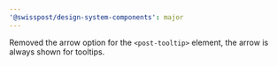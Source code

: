 ```yaml
---
'@swisspost/design-system-components': major
---
```


Removed the arrow option for the `<post-tooltip>` element, the arrow is always shown for tooltips.
